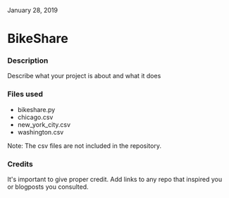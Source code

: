 January 28, 2019

# BikeShare

### Description
Describe what your project is about and what it does

### Files used
 - bikeshare.py
 - chicago.csv
 - new_york_city.csv
 - washington.csv

 Note: The csv files are not included in the repository.

### Credits
It's important to give proper credit. Add links to any repo that inspired you or blogposts you consulted.
